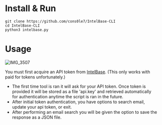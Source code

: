 # Install & Run
```
git clone https://github.com/cons0le7/IntelBase-CLI
cd IntelBase-CLI
python3 intelbase.py
```
# Usage
![IMG_3507](https://github.com/user-attachments/assets/54149c21-f9fc-4b77-a408-1071348c07fe)

You must first acquire an API token from [IntelBase](https://intelbase.is/dashboard/account).
(This only works with paid for tokens unfortunately.)

- The first time tool is ran it will ask for your API token. Once token is provided it will be stored as a file 'api.key' and retrieved automatically for authentication anytime the script is ran in the future. 
- After initial token authentication, you have options to search email, update your api token, or exit.
- After performing an email search you will be given the option to save the response as a JSON file.

